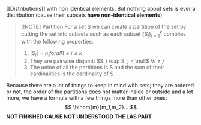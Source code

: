 [[Distributions]] with non identical elements: But nothing about sets is ever a distribution (cause their subsets **have non-identical elements**)

> [!NOTE] Partition
> For a set S we can create a partition of the set by cutting the set into subsets such as each subset $\{S_i\}_{i=1}^k$  complies with the following properties: 
> 1. $|S_i| = n_i for all 1 ≤ i ≤ k$
> 2. They are pairwise disjoint: $S_i \cap S_j = \null$ $\forall i \not =j$
> 3. The union of all the partitions is S and the sum of their cardinalities is the cardinality of S


Because there are a lot of things to keep in mind with sets; they are ordered or not, the order of the partitions does not matter inside or outside and a lot more, we have a formula with a few things more than other ones: 
$$
\binom{m}{m_1,m_2}...
$$
**NOT FINISHED CAUSE NOT UNDERSTOOD THE LAS PART**